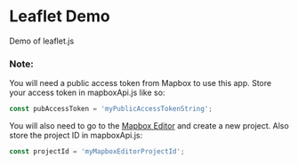 # Leaflet Demo

Demo of leaflet.js

### Note:
You will need a public access token from Mapbox to use this app. Store your access token in mapboxApi.js like so:
```javascript
const pubAccessToken = 'myPublicAccessTokenString';
```
You will also need to go to the [Mapbox Editor](https://www.mapbox.com/studio/classic/projects/) and create a new project. Also store the project ID in mapboxApi.js:
```javascript
const projectId = 'myMapboxEditorProjectId';
```